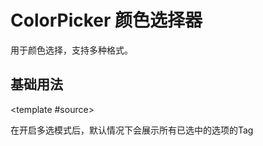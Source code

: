 # ColorPicker 颜色选择器

用于颜色选择，支持多种格式。

## 基础用法

<demo-block type="form" :config="[{
  text: '颜色选择器',
  type: 'colorPicker',
  name: 'color',
}]">
  <template #source>
    <p>
      在开启多选模式后，默认情况下会展示所有已选中的选项的Tag
    </p>
  </template>
</demo-block>
